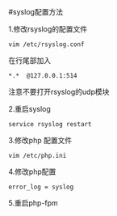 #syslog配置方法

1.修改rsyslog的配置文件

	vim /etc/rsyslog.conf

在行尾部加入

	*.*  @127.0.0.1:514

注意不要打开rsyslog的udp模块

2.重启syslog

	service rsyslog restart

3.修改php 配置文件

	vim /etc/php.ini

4.修改php配置

	error_log = syslog

5.重启php-fpm